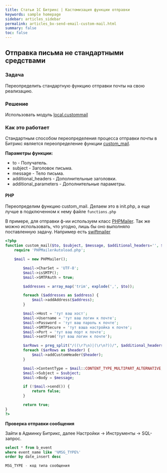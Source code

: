 ```yaml
---
title: Статьи 1С Битрикс | Кастомизация функции отправки
keywords: sample homepage
sidebar: articles_sidebar
permalink: articles_bx-send-email-custom-mail.html
summary: false
toc: false
---
```


## Отправка письма не стандартными средствами

### Задача

Переопределить стандартную функцию отправки почты на свою реализацию.

### Решение
Использовать модуль [local.custommail](https://github.com/gdecider/bx-module-custommail)

### Как это работает
Стандартным способом переопределения процесса отправки почты в Битрикс является переопределение функции [custom_mail](https://dev.1c-bitrix.ru/api_help/main/functions/other/bxmail.php).

**Параметры функции:**

  * to - Получатель.
  * subject - Заголовок письма.
  * message - Тело письма.
  * additional_headers - Дополнительные заголовки.
  * additional_parameters - Дополнительные параметры.

#### PHP

Переопределим функцию custom_mail. Делаем это в init.php, а еще лучше в подключенном к нему файле ```functions.php```

В примере, для отправки ф-ии используем класс [PHPMailer](https://github.com/PHPMailer/PHPMailer). Так же можно использовать, что угодно, лишь бы оно выполняло поставленную задачу. Например есть [swiftmailer](https://swiftmailer.symfony.com/docs/introduction.html)

```php
<?php
function custom_mail($to, $subject, $message, $additional_headers='', $additional_parameters='') {
	require 'PHPMailerAutoload.php';

	$mail = new PHPMailer();

        $mail->CharSet = 'UTF-8';
        $mail->isSMTP();
        $mail->SMTPAuth = true;

        $addresses = array_map('trim', explode(',', $to));

        foreach ($addresses as $address) {
            $mail->addAddress($address);
        }

        $mail->Host = 'тут ваш хост';
        $mail->Username = 'тут ваш логин к почте';
        $mail->Password = 'тут ваш пароль к почте';
        $mail->SMTPSecure = 'тут ваша настройка к почте';
        $mail->Port = 'тут ваш порт к почте';
        $mail->setFrom('тут ваш логин к почте');

        $arRows = preg_split("/((\r?\n)|(\r\n?))/", $additional_headers);
        foreach ($arRows as $header) {
            $mail->addCustomHeader($header);
        }

        $mail->ContentType = $mail::CONTENT_TYPE_MULTIPART_ALTERNATIVE;
        $mail->Subject = $subject;
        $mail->Body = $message;

        if (!$mail->send()) {
            return false;
        }

        return true;
}
?>
```

**Проверка отправки сообщения**

Зайти в Админку Битрикс, далее Настройки -> Инструменты -> SQL-запрос.

```sql
select * from b_event
where event_name like '%MSG_TYPE%'
order by date_insert desc

MSG_TYPE - код типа сообщения
```
